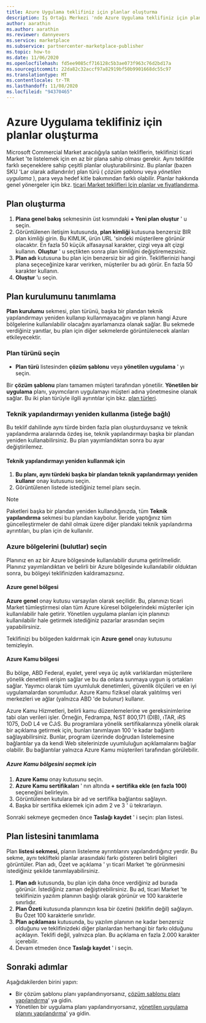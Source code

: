 ```yaml
---
title: Azure Uygulama teklifiniz için planlar oluşturma
description: Iş Ortağı Merkezi 'nde Azure Uygulama teklifiniz için planlar oluşturmayı öğrenin.
author: aarathin
ms.author: aarathin
ms.reviewer: dannyevers
ms.service: marketplace
ms.subservice: partnercenter-marketplace-publisher
ms.topic: how-to
ms.date: 11/06/2020
ms.openlocfilehash: fd5ee9085cf716128c5b3ae073f963c76d2bd17a
ms.sourcegitcommit: 22da82c32accf97a82919bf50b9901668dc55c97
ms.translationtype: MT
ms.contentlocale: tr-TR
ms.lasthandoff: 11/08/2020
ms.locfileid: "94370465"
---
```

# <a name="how-to-create-plans-for-your-azure-application-offer"></a>Azure Uygulama teklifiniz için planlar oluşturma

Microsoft Commercial Market aracılığıyla satılan tekliflerin, teklifinizi ticari Market 'te listelemek için en az bir plana sahip olması gerekir. Aynı teklifde farklı seçeneklere sahip çeşitli planlar oluşturabilirsiniz. Bu planlar (bazen SKU 'Lar olarak adlandırılır) plan türü ( _çözüm şablonu_ veya _yönetilen uygulama_ ), para veya hedef kitle bakımından farklı olabilir. Planlar hakkında genel yönergeler için bkz. [ticari Market teklifleri Için planlar ve fiyatlandırma](plans-pricing.md).

## <a name="create-a-plan"></a>Plan oluşturma

1. **Plana genel bakış** sekmesinin üst kısmındaki **+ Yeni plan oluştur** ' u seçin.
1. Görüntülenen iletişim kutusunda, **plan kimliği** kutusuna benzersiz BIR plan kimliği girin. Bu KIMLIK, ürün URL 'sindeki müşterilere görünür olacaktır. En fazla 50 küçük alfasayısal karakter, çizgi veya alt çizgi kullanın. **Oluştur** ' u seçtikten sonra plan kimliğini değiştiremezsiniz.
1. **Plan adı** kutusuna bu plan için benzersiz bir ad girin. Tekliflerinizi hangi plana seçeceğinize karar verirken, müşteriler bu adı görür. En fazla 50 karakter kullanın.
1. **Oluştur** ’u seçin.

## <a name="define-the-plan-setup"></a>Plan kurulumunu tanımlama

**Plan kurulumu** sekmesi, plan türünü, başka bir plandan teknik yapılandırmayı yeniden kullanıp kullanmayacağını ve planın hangi Azure bölgelerine kullanılabilir olacağını ayarlamanıza olanak sağlar. Bu sekmede verdiğiniz yanıtlar, bu plan için diğer sekmelerde görüntülenecek alanları etkileyecektir.

### <a name="select-the-plan-type"></a>Plan türünü seçin

- **Plan türü** listesinden **çözüm şablonu** veya **yönetilen uygulama** ' yı seçin.

Bir **çözüm şablonu** planı tamamen müşteri tarafından yönetilir. **Yönetilen bir uygulama** planı, yayımcıların uygulamayı müşteri adına yönetmesine olanak sağlar. Bu iki plan türüyle ilgili ayrıntılar için bkz. [plan türleri](plan-azure-application-offer.md#types-of-plans).

### <a name="re-use-technical-configuration-optional"></a>Teknik yapılandırmayı yeniden kullanma (isteğe bağlı)

Bu teklif dahilinde aynı türde birden fazla plan oluşturduysanız ve teknik yapılandırma aralarında özdeş ise, teknik yapılandırmayı başka bir plandan yeniden kullanabilirsiniz. Bu plan yayımlandıktan sonra bu ayar değiştirilemez.

#### <a name="to-re-use-technical-configuration"></a>Teknik yapılandırmayı yeniden kullanmak için

1. **Bu planı, aynı türdeki başka bir plandan teknik yapılandırmayı yeniden kullanır** onay kutusunu seçin.
1. Görüntülenen listede istediğiniz temel planı seçin.

> [!NOTE]
> Paketleri başka bir plandan yeniden kullandığınızda, tüm **Teknik yapılandırma** sekmesi bu plandan kaybolur. İleride yaptığınız tüm güncelleştirmeler de dahil olmak üzere diğer plandaki teknik yapılandırma ayrıntıları, bu plan için de kullanılır.

### <a name="select-azure-regions-clouds"></a>Azure bölgelerini (bulutlar) seçin

Planınız en az bir Azure bölgesinde kullanılabilir duruma getirilmelidir. Planınız yayımlandıktan ve belirli bir Azure bölgesinde kullanılabilir olduktan sonra, bu bölgeyi teklifinizden kaldıramazsınız.

#### <a name="azure-global-region"></a>Azure genel bölgesi

**Azure genel** onay kutusu varsayılan olarak seçilidir. Bu, planınızı ticari Market tümleştirmesi olan tüm Azure küresel bölgelerindeki müşteriler için kullanılabilir hale getirir. Yönetilen uygulama planları için planınızı kullanılabilir hale getirmek istediğiniz pazarlar arasından seçim yapabilirsiniz.

Teklifinizi bu bölgeden kaldırmak için **Azure genel** onay kutusunu temizleyin.

#### <a name="azure-government-region"></a>Azure Kamu bölgesi

Bu bölge, ABD Federal, eyalet, yerel veya üç aylık varlıklardan müşterilere yönelik denetimli erişim sağlar ve bu da onlara sunmaya uygun iş ortakları sağlar. Yayımcı olarak tüm uyumluluk denetimleri, güvenlik ölçüleri ve en iyi uygulamalardan sorumludur. Azure Kamu fiziksel olarak yalıtılmış veri merkezleri ve ağlar (yalnızca ABD 'de bulunur) kullanır.

Azure Kamu Hizmetleri, belirli kamu düzenlemelerine ve gereksinimlerine tabi olan verileri işler. Örneğin, Fedrampa, NıST 800,171 (DIB), ıTAR, ıRS 1075, DoD L4 ve CJıS. Bu programlara yönelik sertifikalarınıza yönelik olarak bir açıklama getirmek için, bunları tanımlayan 100 'e kadar bağlantı sağlayabilirsiniz. Bunlar, program üzerinde doğrudan listelemesine bağlantılar ya da kendi Web sitelerinizde uyumluluğun açıklamalarını bağlar olabilir. Bu bağlantılar yalnızca Azure Kamu müşterileri tarafından görülebilir.

##### <a name="to-select-the-azure-government-region"></a>Azure Kamu bölgesini seçmek için

1. **Azure Kamu** onay kutusunu seçin.
1. **Azure Kamu sertifikaları** ' nın altında **+ sertifika ekle (en fazla 100)** seçeneğini belirleyin.
1. Görüntülenen kutulara bir ad ve sertifika bağlantısı sağlayın.
1. Başka bir sertifika eklemek için adım 2 ve 3 ' ü tekrarlayın.

Sonraki sekmeye geçmeden önce **Taslağı kaydet** ' i seçin: plan listesi.

## <a name="define-the-plan-listing"></a>Plan listesini tanımlama

Plan **listesi sekmesi,** planın listeleme ayrıntılarını yapılandırdığınız yerdir. Bu sekme, aynı teklifteki planlar arasındaki farkı gösteren belirli bilgileri görüntüler. Plan adı, Özet ve açıklama ' yı ticari Market 'te görünmesini istediğiniz şekilde tanımlayabilirsiniz.

1. **Plan adı** kutusunda, bu plan için daha önce verdiğiniz ad burada görünür. İstediğiniz zaman değiştirebilirsiniz. Bu ad, ticari Market 'te teklifinizin yazılım planının başlığı olarak görünür ve 100 karakterle sınırlıdır.
1. **Plan Özeti** kutusunda planınızın kısa bir özetini (teklifin değil) sağlayın. Bu Özet 100 karakterle sınırlıdır.
1. **Plan açıklaması** kutusunda, bu yazılım planının ne kadar benzersiz olduğunu ve teklifinizdeki diğer planlardan herhangi bir farkı olduğunu açıklayın. Teklifi değil, yalnızca plan. Bu açıklama en fazla 2.000 karakter içerebilir.
1. Devam etmeden önce **Taslağı kaydet** ' i seçin.

## <a name="next-steps"></a>Sonraki adımlar

Aşağıdakilerden birini yapın:

- Bir çözüm şablonu planı yapılandırıyorsanız, [çözüm şablonu planı yapılandırma](create-new-azure-apps-offer-solution.md)' ya gidin.
- Yönetilen bir uygulama planı yapılandırıyorsanız, [yönetilen uygulama planını yapılandırma](create-new-azure-apps-offer-managed.md)' ya gidin.
